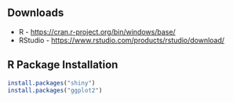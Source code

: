## Downloads

- R - https://cran.r-project.org/bin/windows/base/
- RStudio - https://www.rstudio.com/products/rstudio/download/

## R Package Installation

```r
install.packages("shiny")
install.packages("ggplot2")
```